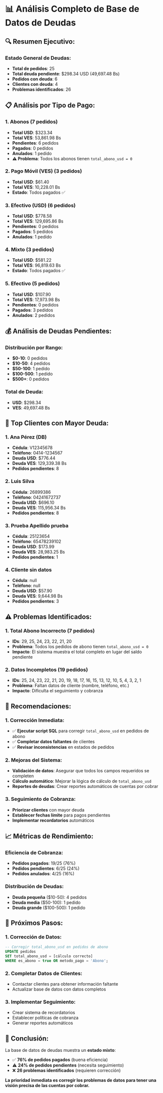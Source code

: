 # 📊 Análisis Completo de Base de Datos de Deudas

## 🔍 **Resumen Ejecutivo:**

### **Estado General de Deudas:**
- **Total de pedidos**: 25
- **Total deuda pendiente**: $298.34 USD (49,697.48 Bs)
- **Pedidos con deuda**: 6
- **Clientes con deuda**: 4
- **Problemas identificados**: 26

## 📋 **Análisis por Tipo de Pago:**

### **1. Abonos (7 pedidos)**
- **Total USD**: $323.34
- **Total VES**: 53,861.98 Bs
- **Pendientes**: 6 pedidos
- **Pagados**: 0 pedidos
- **Anulados**: 1 pedido
- **⚠️ Problema**: Todos los abonos tienen `total_abono_usd = 0`

### **2. Pago Móvil (VES) (3 pedidos)**
- **Total USD**: $61.40
- **Total VES**: 10,228.01 Bs
- **Estado**: Todos pagados ✅

### **3. Efectivo (USD) (6 pedidos)**
- **Total USD**: $778.58
- **Total VES**: 129,695.86 Bs
- **Pendientes**: 0 pedidos
- **Pagados**: 5 pedidos
- **Anulados**: 1 pedido

### **4. Mixto (3 pedidos)**
- **Total USD**: $581.22
- **Total VES**: 96,819.63 Bs
- **Estado**: Todos pagados ✅

### **5. Efectivo (5 pedidos)**
- **Total USD**: $107.90
- **Total VES**: 17,973.98 Bs
- **Pendientes**: 0 pedidos
- **Pagados**: 3 pedidos
- **Anulados**: 2 pedidos

## 💰 **Análisis de Deudas Pendientes:**

### **Distribución por Rango:**
- **$0-10**: 0 pedidos
- **$10-50**: 4 pedidos
- **$50-100**: 1 pedido
- **$100-500**: 1 pedido
- **$500+**: 0 pedidos

### **Total de Deuda:**
- **USD**: $298.34
- **VES**: 49,697.48 Bs

## 👥 **Top Clientes con Mayor Deuda:**

### **1. Ana Pérez (DB)**
- **Cédula**: V12345678
- **Teléfono**: 0414-1234567
- **Deuda USD**: $776.44
- **Deuda VES**: 129,339.38 Bs
- **Pedidos pendientes**: 8

### **2. Luis Silva**
- **Cédula**: 26899386
- **Teléfono**: 04241672737
- **Deuda USD**: $696.10
- **Deuda VES**: 115,956.34 Bs
- **Pedidos pendientes**: 8

### **3. Prueba Apellido prueba**
- **Cédula**: 25123654
- **Teléfono**: 65478239102
- **Deuda USD**: $173.99
- **Deuda VES**: 28,983.25 Bs
- **Pedidos pendientes**: 1

### **4. Cliente sin datos**
- **Cédula**: null
- **Teléfono**: null
- **Deuda USD**: $57.90
- **Deuda VES**: 9,644.98 Bs
- **Pedidos pendientes**: 3

## ⚠️ **Problemas Identificados:**

### **1. Total Abono Incorrecto (7 pedidos)**
- **IDs**: 29, 25, 24, 23, 22, 21, 20
- **Problema**: Todos los pedidos de abono tienen `total_abono_usd = 0`
- **Impacto**: El sistema muestra el total completo en lugar del saldo pendiente

### **2. Datos Incompletos (19 pedidos)**
- **IDs**: 25, 24, 23, 22, 21, 20, 19, 18, 17, 16, 15, 13, 12, 10, 5, 4, 3, 2, 1
- **Problema**: Faltan datos de cliente (nombre, teléfono, etc.)
- **Impacto**: Dificulta el seguimiento y cobranza

## 🔧 **Recomendaciones:**

### **1. Corrección Inmediata:**
- ✅ **Ejecutar script SQL** para corregir `total_abono_usd` en pedidos de abono
- ✅ **Completar datos faltantes** de clientes
- ✅ **Revisar inconsistencias** en estados de pedidos

### **2. Mejoras del Sistema:**
- **Validación de datos**: Asegurar que todos los campos requeridos se completen
- **Cálculo automático**: Mejorar la lógica de cálculo de `total_abono_usd`
- **Reportes de deudas**: Crear reportes automáticos de cuentas por cobrar

### **3. Seguimiento de Cobranza:**
- **Priorizar clientes** con mayor deuda
- **Establecer fechas límite** para pagos pendientes
- **Implementar recordatorios** automáticos

## 📈 **Métricas de Rendimiento:**

### **Eficiencia de Cobranza:**
- **Pedidos pagados**: 19/25 (76%)
- **Pedidos pendientes**: 6/25 (24%)
- **Pedidos anulados**: 4/25 (16%)

### **Distribución de Deudas:**
- **Deuda pequeña** ($10-50): 4 pedidos
- **Deuda media** ($50-100): 1 pedido
- **Deuda grande** ($100-500): 1 pedido

## 🎯 **Próximos Pasos:**

### **1. Corrección de Datos:**
```sql
-- Corregir total_abono_usd en pedidos de abono
UPDATE pedidos 
SET total_abono_usd = [cálculo correcto]
WHERE es_abono = true OR metodo_pago = 'Abono';
```

### **2. Completar Datos de Clientes:**
- Contactar clientes para obtener información faltante
- Actualizar base de datos con datos completos

### **3. Implementar Seguimiento:**
- Crear sistema de recordatorios
- Establecer políticas de cobranza
- Generar reportes automáticos

## 🚀 **Conclusión:**

La base de datos de deudas muestra un **estado mixto**:
- ✅ **76% de pedidos pagados** (buena eficiencia)
- ⚠️ **24% de pedidos pendientes** (necesita seguimiento)
- ❌ **26 problemas identificados** (requieren corrección)

**La prioridad inmediata es corregir los problemas de datos para tener una visión precisa de las cuentas por cobrar.**
